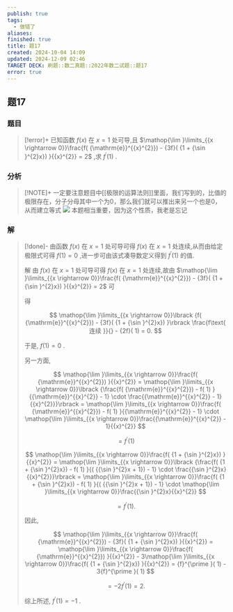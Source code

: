 ```yaml
---
publish: true
tags:
  - 做错了
aliases: 
finished: true
title: 题17
created: 2024-10-04 14:09
updated: 2024-12-09 02:46
TARGET DECK: 刷题::数二真题::2022年数二试题::题17
error: true
---
```

## 题17
### 题目
> [!error]+
> 已知函数 $f( x)$ 在 $x = 1$ 处可导,且 $\mathop{\lim }\limits_{{x \rightarrow 0}}\frac{f( {\mathrm{e}}^{{x}^{2}}) - {3f}( {1 + {\sin }^{2}x}) }{{x}^{2}} = 2$ ,求 ${f}^{\prime }( 1)$ .
### 分析
> [!NOTE]+
> 一定要注意题目中[[极限的运算法则]]里面，我们写到的，比值的极限存在，分子分母其中一个为0，那么我们就可以推出来另一个也是0，从而建立等式
> ![](https://img.hwenyi.tech/202412091046027.webp)
> 本题相当重要，因为这个性质，我老是忘记
### 解
> [!done]-
> 由函数 $f( x)$ 在 $x = 1$ 处可导可得 $f( x)$ 在 $x = 1$ 处连续,从而由给定极限式可得 $f( 1) = 0$ ,进一步可由该式凑导数定义得到 ${f}^{\prime }( 1)$ 的值.
> 
> 解 由 $f( x)$ 在 $x = 1$ 处可导可得 $f( x)$ 在 $x = 1$ 处连续,故由 $\mathop{\lim }\limits_{{x \rightarrow 0}}\frac{f( {\mathrm{e}}^{{x}^{2}}) - {3f}( {1 + {\sin }^{2}x}) }{{x}^{2}} = 2$ 可
> 
> 得
> 
> $$
> \mathop{\lim }\limits_{{x \rightarrow 0}}\lbrack {f( {\mathrm{e}}^{{x}^{2}}) - {3f}( {1 + {\sin }^{2}x}) }\rbrack \frac{f\text{ 连续 }}{} - {2f}( 1) = 0.
> $$
> 
> 于是, $f( 1) = 0$ .
> 
> 另一方面,
> 
> $$
> \mathop{\lim }\limits_{{x \rightarrow 0}}\frac{f( {\mathrm{e}}^{{x}^{2}}) }{{x}^{2}} = \mathop{\lim }\limits_{{x \rightarrow 0}}\lbrack {\frac{f( {\mathrm{e}}^{{x}^{2}}) - f( 1) }{{\mathrm{e}}^{{x}^{2}} - 1} \cdot \frac{{\mathrm{e}}^{{x}^{2}} - 1}{{x}^{2}}}\rbrack = \mathop{\lim }\limits_{{x \rightarrow 0}}\frac{f( {\mathrm{e}}^{{x}^{2}}) - f( 1) }{{\mathrm{e}}^{{x}^{2}} - 1} \cdot \mathop{\lim }\limits_{{x \rightarrow 0}}\frac{{\mathrm{e}}^{{x}^{2}} - 1}{{x}^{2}}
> $$
> 
> $$
> = {f}^{\prime }( 1)
> $$
> 
> $$
> \mathop{\lim }\limits_{{x \rightarrow 0}}\frac{f( {1 + {\sin }^{2}x}) }{{x}^{2}} = \mathop{\lim }\limits_{{x \rightarrow 0}}\lbrack {\frac{f( {1 + {\sin }^{2}x}) - f( 1) }{( {{\sin }^{2}x + 1}) - 1} \cdot \frac{{\sin }^{2}x}{{x}^{2}}}\rbrack = \mathop{\lim }\limits_{{x \rightarrow 0}}\frac{f( {1 + {\sin }^{2}x}) - f( 1) }{( {{\sin }^{2}x + 1}) - 1} \cdot \mathop{\lim }\limits_{{x \rightarrow 0}}\frac{{\sin }^{2}x}{{x}^{2}}
> $$
> 
> $$
> = {f}^{\prime }( 1) \text{.}
> $$
> 
> 因此,
> 
> $$
> \mathop{\lim }\limits_{{x \rightarrow 0}}\frac{f( {\mathrm{e}}^{{x}^{2}}) - {3f}( {1 + {\sin }^{2}x}) }{{x}^{2}} = \mathop{\lim }\limits_{{x \rightarrow 0}}\frac{f( {\mathrm{e}}^{{x}^{2}}) }{{x}^{2}} - 3\mathop{\lim }\limits_{{x \rightarrow 0}}\frac{f( {1 + {\sin }^{2}x}) }{{x}^{2}} = {f}^{\prime }( 1) - 3{f}^{\prime }( 1)
> $$
> 
> $$
> = - 2{f}^{\prime }( 1) = 2\text{.}
> $$
> 
> 综上所述, ${f}^{\prime }( 1) = - 1$ .